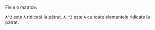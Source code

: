 Fie `A` o matrice.

`A^2` este `A` ridicată la pătrat.
`A.^2` este `A` cu toate elementele ridicate la pătrat.
